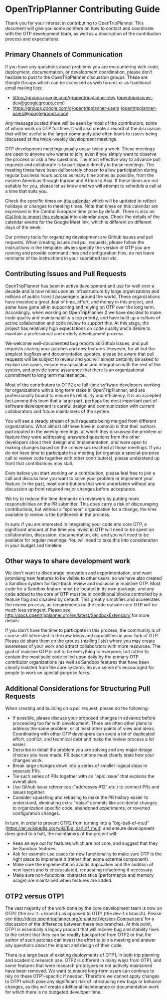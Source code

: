 # OpenTripPlanner Contributing Guide

Thank you for your interest in contributing to OpenTripPlanner. This document will give you some pointers on how to contact and coordinate with the OTP development team, as well as a description of the contribution process and expectations.


## Primary Channels of Communication

If you have any questions about problems you are encountering with code, deployment, documentation, or development coordination, please don't hesitate to post to the OpenTripPlanner discussion groups. These are Google Groups which can be accessed as web forums or as traditional email mailing lists:

- https://groups.google.com/g/opentripplanner-dev (opentripplanner-dev@googlegroups.com)
- https://groups.google.com/g/opentripplanner-users (opentripplanner-users@googlegroups.com)

Any message posted there will be seen by most of the contributors, some of whom work on OTP full time. It will also create a record of the discussion that will be useful to the larger community and often leads to issues being discussed at the twice-weekly development meetings.

OTP development meetings usually occur twice a week. These meetings are open to anyone who wants to join, even if you simply want to observe the process or ask a few questions. The most effective way to advance pull requests and collaborate is to participate directly in these meetings. The meeting times have been deliberately chosen to allow participation during regular business hours across as many time zones as possible, from the eastern Americas through Europe and Africa to Asia. If these times are not suitable for you, please let us know and we will attempt to schedule a call at a time that suits you.

Check the specific times on [this calendar](https://calendar.google.com/calendar/u/0/embed?src=ormbltvsqb6adl80ejgudt0glc@group.calendar.google.com) which will be updated to reflect holidays or changes to meeting times. Note that times on this calendar are expressed in the Central European time zone by default. There is also an [iCal link to import this calendar](https://calendar.google.com/calendar/ical/ormbltvsqb6adl80ejgudt0glc@group.calendar.google.com/public/basic.ics) into calendar apps. Check the details of the calendar events for the Google Meet link, which is different on different days of the week.

Our primary tools for organizing development are Github issues and pull requests. When creating issues and pull requests, please follow the instructions in the template: always specify the version of OTP you are running and provide command lines and configuration files, do not leave remnants of the instructions in your submitted text etc.


## Contributing Issues and Pull Requests

OpenTripPlanner has been in active development and use for well over a decade and is now relied upon as infrastructure by large organizations and millions of public transit passengers around the world. These organizations have invested a great deal of time, effort, and money in this project, and some have gone all-in supporting and relying on OTP over the long term. Accordingly, when working on OpenTripPlanner 2 we have decided to make code quality and maintainability a top priority, and have built up a culture of active collaboration and code review to support this. At this stage, the project has relatively high expectations on code quality and a desire to maintain a professional and orderly development process.

We welcome well-documented bug reports as Github Issues, and pull requests sharing your patches and new features. However, for all but the simplest bugfixes and documentation updates, please be aware that pull requests will be subject to review and you will almost certainly be asked to explain use cases, ensure encapsulation and integration with the rest of the system, and provide some assurance that there is an organizational commitment to long term maintenance.

Most of the contributors to OTP2 are full-time software developers working for organizations with a long term stake in OpenTripPlanner, and are professionally bound to ensure its reliability and efficiency. It is an accepted fact among this team that a large part, perhaps the most important part of software development is careful design and communication with current collaborators and future maintainers of the system. 

You will see a steady stream of pull requests being merged from different organizations. What almost all these have in common is that their authors participated in the weekly meetings, at which they discussed the problem or feature they were addressing, answered questions from the other developers about their design and implementation, and were open to making changes based on the consensus reached at those meetings. If you do not have time to participate in a meeting (or organize a special-purpose call to review code together with other contributors), please understand up front that contributions may stall.

Even before you start working on a contribution, please feel free to join a call and discuss how you want to solve your problem or implement your feature. In the past, most contributions that were undertaken without any discussion up front required major changes before acceptance.

We try to reduce the time demands on reviewers by putting more responsibilities on the PR submitter. This does carry a risk of discouraging contributions, but without a "sponsor" organization for a change, the time available to review is the bottleneck in the process.

In sum: if you are interested in integrating your code into core OTP, a significant amount of the time you invest in OTP will need to be spent on collaboration, discussion, documentation, etc. and you will need to be available for regular meetings. You will need to take this into consideration in your budget and timeline.


## Other ways to share development work

We don't want to discourage innovation and experimentation, and want promising new features to be visible to other users, so we have also created a Sandbox system for fast-track review and inclusion in mainline OTP. Most code for a Sandbox feature must be located in its own package, and any code added to the core of OTP must be in conditional blocks controlled by a feature flag and disabled by default. This greatly simplifies and accelerates the review process, as requirements on the code outside core OTP will be much less stringent. Please see http://docs.opentripplanner.org/en/latest/SandboxExtension/ for more details.

If you don't have the time to participate in this process, the community is of course still interested in the new ideas and capabilities in your fork of OTP. Please do share them on the groups (mailing lists) where you may create awareness of your work and attract collaborators with more resources. The goal of mainline OTP is not to be everything to everyone, but rather to contain the most solid code relied upon daily by the primary OTP contributor organizations (as well as Sandbox features that have been cleanly isolated from the core system). So in a sense it's encouraged for people to work on special-purpose forks.


## Additional Considerations for Structuring Pull Requests

When creating and building on a pull request, please do the following:

- If possible, please discuss your proposed changes in advance before proceeding too far with development. There are often other plans to address the same problem, or at least other points of view and ideas. Coordinating with other OTP developers can avoid a lot of duplicated effort, conflict, and technical debt and make the review process a lot easier.
- Describe in detail the problem you are solving and any major design choices you have made. PR descriptions must clearly state how your changes work.
- Break large changes down into a series of smaller logical steps in separate PRs.
- Tie such series of PRs together with an "epic issue" that explains the overall plan.
- Use Github issue references ("addresses #12" etc.) to connect PRs and issues together.
- Consider squashing and rebasing to make the PR history easier to understand, eliminating extra "noise" commits like accidental changes to organization specific code, abandoned experiments, or reverted configuration changes.

In turn, in order to prevent OTP2 from turning into a "big-ball-of-mud" (https://en.wikipedia.org/wiki/Big_ball_of_mud) and ensure development does grind to a halt, the maintainers of the project will:

- Keep an eye out for features which are not core, and suggest that they be Sandbox features.
- Ask for example use cases for new functionality to make sure OTP is the right place to implement it (rather than some external component).
- Make sure the implementation avoids duplication and the addition of new layers and is encapsulated, requesting refactoring if necessary.
- Make sure non-functional characteristics (performance and memory usage) are maintained when features are added.


## OTP2 versus OTP1

The vast majority of the work done by the core development team is now on OTP2 (the `dev-2.x` branch) as opposed to OTP1 (the dev-1.x branch). Please see http://docs.opentripplanner.org/en/latest/Version-Comparison/ for a discussion of the difference between these two branches. At this point, OTP1 is essentially a legacy product that will receive bug and stability fixes to the extent that they can be readily backported from OTP2 or that the author of such patches can invest the effort to join a meeting and answer any questions about the impact and design of their code.

There is a large base of existing deployments of OTP1, in both trip planning and academic research use. OTP2 is different in many ways from OTP1, and some features that were research prototypes or not actively maintained have been removed. We want to ensure long-term users can continue to rely on these OTP1-specific if needed. Therefore we cannot apply changes to OTP1 which pose any significant risk of introducing new bugs or behavior changes, as this will create additional maintenance or documentation work for which there is no budgeted developer time.

